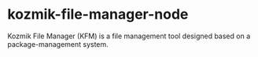 # kozmik-file-manager-node
Kozmik File Manager (KFM) is a file management tool designed based on a package-management system.

